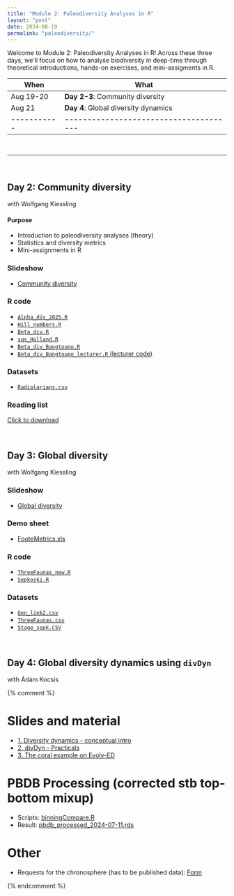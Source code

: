```yaml
---
title: "Module 2: Paleodiversity Analyses in R"
layout: "post" 
date: 2024-08-19
permalink: "paleodiversity/"
---
```


Welcome to Module 2: Paleodiversity Analyses in R! Across these three days, we'll focus on how to analyse biodiversity in deep-time through theoretical introductions, hands-on exercises, and mini-assigments in R. 


| When      | What                                 |
|-----------|--------------------------------------|
| Aug 19-20 | **Day 2-3**: Community diversity     |
| Aug 21    | **Day 4**: Global diversity dynamics |
|-----------|--------------------------------------|

<br>

- - -

<br>

## Day 2: Community diversity
with Wolfgang Kiessling


#### Purpose
- Introduction to paleodiversity analyses (theory)
- Statistics and diversity metrics
- Mini-assignments in R


### Slideshow
- [Community diversity]({{site.baseurl}}/data/paleodiversity/Day2_Wolfgang/CommunityDiversity2025.pptx)

### R code
- [`Alpha_div_2025.R`]({{site.baseurl}}/data/paleodiversity/Day2_Wolfgang/Alpha_div_2025.R)
- [`Hill_numbers.R`]({{site.baseurl}}/data/paleodiversity/Day2_Wolfgang/Hill_numbers.R)
- [`Beta_div.R`]({{site.baseurl}}/data/paleodiversity/Day2_Wolfgang/Beta_div.R)
- [`sqs_Holland.R`]({{site.baseurl}}/data/paleodiversity/Day2_Wolfgang/sqs_Holland.R)
- [`Beta_div_Bangtoupo.R`]({{site.baseurl}}/data/paleodiversity/Day2_Wolfgang/Beta_div_Bangtoupo.R)
- [`Beta_div_Bangtoupo_lecturer.R` (lecturer code)]({{site.baseurl}}/data/paleodiversity/Day2_Wolfgang/Beta_div_Bangtoupo_lecturer.R)

### Datasets
- [`Radiolarians.csv`]({{site.baseurl}}/data/paleodiversity/Day2-3_Wolfgang/Radiolarians.csv)


### Reading list
[Click to download]({{site.baseurl}}/data/paleodiversity/Day2-3_Wolfgang/ReadingList_Kiessling.docx)

<br>

## Day 3: Global diversity
with Wolfgang Kiessling



### Slideshow
- [Global diversity]({{site.baseurl}}/data/paleodiversity/Day3_Wolfgang/GlobalDiversity2025.pptx)

### Demo sheet
- [FooteMetrics.xls]({{site.baseurl}}/data/paleodiversity/Day3_Wolfgang/FooteMetrics.xls)

### R code
- [`ThreeFaunas_new.R`]({{site.baseurl}}/data/paleodiversity/Day3_Wolfgang/ThreeFaunas_new.R)
- [`Sepkoski.R`]({{site.baseurl}}/data/paleodiversity/Day3_Wolfgang/Sepkoski.R)


### Datasets
- [`Gen_link2.csv`]({{site.baseurl}}/data/paleodiversity/Day3_Wolfgang/Gen_link2.csv)
- [`ThreeFaunas.csv`]({{site.baseurl}}/data/paleodiversity/Day3_Wolfgang/ThreeFaunas.csv)
- [`Stage_sepk.CSV`]({{site.baseurl}}/data/paleodiversity/Day3_Wolfgang/Stage_sepk.CSV)



<br>



## Day 4: Global diversity dynamics using `divDyn`
with Ádám Kocsis

{% comment %}
# Slides and material
- [1. Diversity dynamics - conceptual intro]({{site.baseurl}}/data/paleodiversity/Day4_Adam/2024-08-08_divDyn_basics.pdf)
- [2. divDyn - Practicals]({{site.baseurl}}/data/paleodiversity/Day4_Adam/divDyn_apw2024.html)
- [3. The coral example on Evolv-ED](https://evolv-ed.net//articles/2023-06-16_corals_divdyn-2.html)


# PBDB Processing (corrected stb top-bottom mixup)
- Scripts: [binningCompare.R]({{site.baseurl}}/data/paleodiversity/Day4_Adam/binningCompare.R)
- Result: [pbdb_processed_2024-07-11.rds](https://www.dropbox.com/scl/fi/9xwovh8iyoivloaugi7qs/pbdb_processed_2024-07-11.rds?rlkey=4oep1vvtywm4ukoaekbx3qr77&st=th2qeo0h&dl=1)

# Other
- Requests for the chronosphere (has to be published data): [Form](https://docs.google.com/forms/d/17C85afiCZfAhD83089yOsBzg8mhJz41frQhjz_tNuuc)


{% endcomment %}
